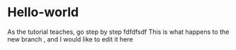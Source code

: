 # Hello-world
As the tutorial teaches, go step by step
fdfdfsdf
This is what happens to the new branch , and I would like to edit it here
